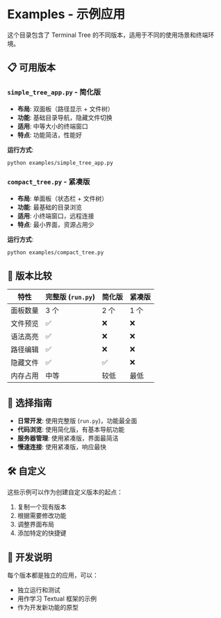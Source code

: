# Examples - 示例应用

这个目录包含了 Terminal Tree 的不同版本，适用于不同的使用场景和终端环境。

## 📋 可用版本

### `simple_tree_app.py` - 简化版

- **布局**: 双面板（路径显示 + 文件树）
- **功能**: 基础目录导航，隐藏文件切换
- **适用**: 中等大小的终端窗口
- **特点**: 功能简洁，性能好

**运行方式**:

```bash
python examples/simple_tree_app.py
```

### `compact_tree.py` - 紧凑版

- **布局**: 单面板（状态栏 + 文件树）
- **功能**: 最基础的目录浏览
- **适用**: 小终端窗口，远程连接
- **特点**: 最小界面，资源占用少

**运行方式**:

```bash
python examples/compact_tree.py
```

## 🔄 版本比较

| 特性     | 完整版 (`run.py`) | 简化版 | 紧凑版 |
| -------- | ----------------- | ------ | ------ |
| 面板数量 | 3 个              | 2 个   | 1 个   |
| 文件预览 | ✅                | ❌     | ❌     |
| 语法高亮 | ✅                | ❌     | ❌     |
| 路径编辑 | ✅                | ❌     | ❌     |
| 隐藏文件 | ✅                | ✅     | ❌     |
| 内存占用 | 中等              | 较低   | 最低   |

## 🎯 选择指南

- **日常开发**: 使用完整版 (`run.py`)，功能最全面
- **代码浏览**: 使用简化版，有基本导航功能
- **服务器管理**: 使用紧凑版，界面最简洁
- **慢速连接**: 使用紧凑版，响应最快

## 🛠️ 自定义

这些示例可以作为创建自定义版本的起点：

1. 复制一个现有版本
2. 根据需要修改功能
3. 调整界面布局
4. 添加特定的快捷键

## 📝 开发说明

每个版本都是独立的应用，可以：

- 独立运行和测试
- 用作学习 Textual 框架的示例
- 作为开发新功能的原型
